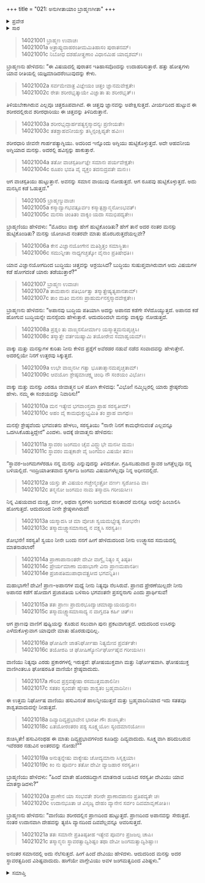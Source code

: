 +++
title = "021: ಅನುಗೀತಾಯಾಂ ಬ್ರಾಹ್ಮಣಗೀತಾ"
+++

<details><summary>ಪ್ರವೇಶ</summary>


।।   ಓಂ ಓಂ ನಮೋ ನಾರಾಯಣಾಯ।।   ಶ್ರೀ ವೇದವ್ಯಾಸಾಯ ನಮಃ ।।

ಶ್ರೀ ಕೃಷ್ಣದ್ವೈಪಾಯನ ವೇದವ್ಯಾಸ ವಿರಚಿತ  

**ಶ್ರೀ ಮಹಾಭಾರತ**

**ಅಶ್ವಮೇಧಿಕ ಪರ್ವ**

**ಅಶ್ವಮೇಧಿಕ ಪರ್ವ**

**ಅಧ್ಯಾಯ 21**


</details>

<details><summary>ಸಾರ</summary>

ಕೃಷ್ಣನು ಅರ್ಜುನನಿಗೆ ಬ್ರಾಹ್ಮಣ ದಂಪತಿಗಳ ಸಂವಾದವನ್ನು ಮುಂದುವರೆಸಿ ಹೇಳಿದುದು (1-21).


</details>



> 14021001 ಬ್ರಾಹ್ಮಣ ಉವಾಚ।  
14021001a ಅತ್ರಾಪ್ಯುದಾಹರಂತೀಮಮಿತಿಹಾಸಂ ಪುರಾತನಮ್।  
14021001c ನಿಬೋಧ ದಶಹೋತೄಣಾಂ ವಿಧಾನಮಿಹ ಯಾದೃಶಮ್।।

ಬ್ರಾಹ್ಮಣನು ಹೇಳಿದನು: “ಈ ವಿಷಯದಲ್ಲಿ ಪುರಾತನ ಇತಿಹಾಸವೊಂದನ್ನು ಉದಾಹರಿಸುತ್ತಾರೆ. ಹತ್ತು ಹೋತೃಗಳು ಯಾವ ರೀತಿಯಲ್ಲಿ ಯಜ್ಞಮಾಡಿದರೆಂಬುವುದನ್ನು ಕೇಳು.

> 14021002a ಸರ್ವಮೇವಾತ್ರ ವಿಜ್ಞೇಯಂ ಚಿತ್ತಂ ಜ್ಞಾನಮವೇಕ್ಷತೇ।  
14021002c ರೇತಃ ಶರೀರಭೃತ್ಕಾಯೇ ವಿಜ್ಞಾತಾ ತು ಶರೀರಭೃತ್।।

ತಿಳಿಯಬೇಕಾಗಿರುವ ಎಲ್ಲವೂ ಚಿತ್ತರೂಪವಾಗಿವೆ. ಈ ಚಿತ್ತವು ಜ್ಞಾನವನ್ನು ಅಪೇಕ್ಷಿಸುತ್ತದೆ. ವೀರ್ಯದಿಂದ ಹುಟ್ಟುವ ಈ ಶರೀರದಲ್ಲಿರುವ ಶರೀರಧಾರಿಯು ಈ ಚಿತ್ತವನ್ನು ತಿಳಿದಿರುತ್ತಾನೆ.

> 14021003a ಶರೀರಭೃದ್ಗಾರ್ಹಪತ್ಯಸ್ತಸ್ಮಾದನ್ಯಃ ಪ್ರಣೀಯತೇ।  
14021003c ತತಶ್ಚಾಹವನೀಯಸ್ತು ತಸ್ಮಿನ್ಸಂಕ್ಷಿಪ್ಯತೇ ಹವಿಃ।।

ಶರೀರಧಾರಿ ಜೀವನೇ ಗಾರ್ಹಪತ್ಯಾಗ್ನಿಯು. ಅದರಿಂದ ಇನ್ನೊಂದು ಅಗ್ನಿಯು ಹುಟ್ಟಿಕೊಳ್ಳುತ್ತದೆ. ಅದೇ ಆಹವನೀಯ ಅಗ್ನಿಯಾದ ಮನಸ್ಸು. ಅದರಲ್ಲಿ ಹವಿಸ್ಸನ್ನು ಹಾಕುತ್ತಾರೆ.

> 14021004a ತತೋ ವಾಚಸ್ಪತಿರ್ಜಜ್ಞೇ ಸಮಾನಃ ಪರ್ಯವೇಕ್ಷತೇ।  
14021004c ರೂಪಂ ಭವತಿ ವೈ ವ್ಯಕ್ತಂ ತದನುದ್ರವತೇ ಮನಃ।।

ಆಗ ವಾಚಸ್ಪತಿಯು ಹುಟ್ಟುತ್ತಾನೆ. ಅವನನ್ನು ಸಮಾನ ವಾಯುವು ನೋಡುತ್ತದೆ. ಆಗ ರೂಪವು ಹುಟ್ಟಿಕೊಳ್ಳುತ್ತದೆ. ಅದು ಮನಸ್ಸಿನ ಕಡೆ ಓಡುತ್ತದೆ.”

> 14021005 ಬ್ರಾಹ್ಮಣ್ಯುವಾಚ।  
14021005a ಕಸ್ಮಾದ್ವಾಗಭವತ್ಪೂರ್ವಂ ಕಸ್ಮಾತ್ಪಶ್ಚಾನ್ಮನೋಽಭವತ್।  
14021005c ಮನಸಾ ಚಿಂತಿತಂ ವಾಕ್ಯಂ ಯದಾ ಸಮಭಿಪದ್ಯತೇ।।

ಬ್ರಾಹ್ಮಣಿಯು ಹೇಳಿದಳು: “ಮೊದಲು ವಾಕ್ಕು ಹೇಗೆ ಹುಟ್ಟಿಕೊಂಡಿತು? ಹೇಗೆ ತಾನೆ ಅದರ ನಂತರ ಮನಸ್ಸು ಹುಟ್ಟಿಕೊಂಡಿತು? ಮನಸ್ಸು ಯೋಚಿಸಿದ ನಂತರವೇ ಮಾತು ಹೊರಬರುತ್ತದೆಯಲ್ಲವೇ?

> 14021006a ಕೇನ ವಿಜ್ಞಾನಯೋಗೇನ ಮತಿಶ್ಚಿತ್ತಂ ಸಮಾಸ್ಥಿತಾ।  
14021006c ಸಮುನ್ನೀತಾ ನಾಧ್ಯಗಚ್ಚತ್ಕೋ ವೈನಾಂ ಪ್ರತಿಷೇಧತಿ।।

ಯಾವ ವಿಜ್ಞಾನಯೋಗದಿಂದ ಬುದ್ಧಿಯು ಚಿತ್ತವನ್ನು ಆಶ್ರಯಿಸಿದೆ? ಬುದ್ಧಿಯು ಸುಷುಪ್ತವಾಗಿರುವಾಗ ಅದು ವಿಷಯಗಳ ಕಡೆ ಹೋಗದಂತೆ ಯಾರು ತಡೆಯುತ್ತಾರೆ?”

> 14021007 ಬ್ರಾಹ್ಮಣ ಉವಾಚ।  
14021007a ತಾಮಪಾನಃ ಪತಿರ್ಭೂತ್ವಾ ತಸ್ಮಾತ್ಪ್ರೇಷ್ಯತ್ಯಪಾನತಾಮ್।  
14021007c ತಾಂ ಮತಿಂ ಮನಸಃ ಪ್ರಾಹುರ್ಮನಸ್ತಸ್ಮಾದವೇಕ್ಷತೇ।।

ಬ್ರಾಹ್ಮಣನು ಹೇಳಿದನು: “ಅಪಾನವು ಬುದ್ಧಿಯ ಪತಿಯಾಗಿ ಅದನ್ನು ಅಪಾನದ ಕಡೆಗೇ ಸೆಳೆದೊಯ್ಯುತ್ತದೆ. ಅಪಾನದ ಕಡೆ ಹೋಗುವ ಬುದ್ಧಿಯನ್ನೇ ಮನಸ್ಸೆಂದು ಹೇಳುತ್ತಾರೆ. ಆದುದರಿಂದಲೇ ಮನಸ್ಸು ವಾಕ್ಕನ್ನು ನೋಡುತ್ತದೆ.

> 14021008a ಪ್ರಶ್ನಂ ತು ವಾಙ್ಮನಸೋರ್ಮಾಂ ಯಸ್ಮಾತ್ತ್ವಮನುಪೃಚ್ಚಸಿ।  
14021008c ತಸ್ಮಾತ್ತೇ ವರ್ತಯಿಷ್ಯಾಮಿ ತಯೋರೇವ ಸಮಾಹ್ವಯಮ್।।

ವಾಕ್ಕು ಮತ್ತು ಮನಸ್ಸುಗಳ ಕುರಿತು ನೀನು ಕೇಳಿದ ಪ್ರಶ್ನೆಗೆ ಅವೆರಡರ ನಡುವೆ ನಡೆದ ಸಂವಾದವನ್ನು ಹೇಳುತ್ತೇನೆ. ಅದರಲ್ಲಿಯೇ ನಿನಗೆ ಉತ್ತರವು ಸಿಕ್ಕುತ್ತದೆ.

> 14021009a ಉಭೇ ವಾಙ್ಮನಸೀ ಗತ್ವಾ ಭೂತಾತ್ಮಾನಮಪೃಚ್ಚತಾಮ್।  
14021009c ಆವಯೋಃ ಶ್ರೇಷ್ಠಮಾಚಕ್ಷ್ವ ಚಿಂಧಿ ನೌ ಸಂಶಯಂ ವಿಭೋ।।

ವಾಕ್ಕು ಮತ್ತು ಮನಸ್ಸು ಎರಡೂ ಜೀವಾತ್ಮನ ಬಳಿ ಹೋಗಿ ಕೇಳಿದವು: “ವಿಭೋ! ನಮ್ಮಿಬ್ಬರಲ್ಲಿ ಯಾರು ಶ್ರೇಷ್ಠರೆಂದು ಹೇಳು. ನಮ್ಮ ಈ ಸಂಶಯವನ್ನು ನಿವಾರಿಸು!”

> 14021010a ಮನ ಇತ್ಯೇವ ಭಗವಾಂಸ್ತದಾ ಪ್ರಾಹ ಸರಸ್ವತೀಮ್।  
14021010c ಅಹಂ ವೈ ಕಾಮಧುಕ್ತುಭ್ಯಮಿತಿ ತಂ ಪ್ರಾಹ ವಾಗಥ।।

ಮನಸ್ಸೇ ಶ್ರೇಷ್ಠವೆಂದು ಭಗವಂತನು ಹೇಳಲು, ಸರಸ್ವತಿಯು “ನಾನೇ ನಿನಗೆ ಕಾಮಧೇನುವಂತೆ ಎಲ್ಲವನ್ನೂ ಒದಗಿಸಿಕೊಡುತ್ತಿದ್ದೇನೆ” ಎಂದಳು. ಅದಕ್ಕೆ ಜೀವಾತ್ಮನು ಹೇಳಿದನು:

> 14021011a ಸ್ಥಾವರಂ ಜಂಗಮಂ ಚೈವ ವಿದ್ಧ್ಯುಭೇ ಮನಸೀ ಮಮ।  
14021011c ಸ್ಥಾವರಂ ಮತ್ಸಕಾಶೇ ವೈ ಜಂಗಮಂ ವಿಷಯೇ ತವ।।

“ಸ್ಥಾವರ-ಜಂಗಮಗಳೆರಡೂ ನನ್ನ ಮನಸ್ಸು ಎನ್ನುವುದನ್ನು ತಿಳಿದುಕೋ. ಗ್ರಹಿಸಬಹುದಾದ ಸ್ಥಾವರ ಜಗತ್ತೆಲ್ಲವೂ ನನ್ನ ಬಳಿಯಲ್ಲಿದೆ. ಇಂದ್ರಿಯಾತೀತವಾದ ಸ್ವರ್ಗಾದಿ ಜಂಗಮ ವಿಷಯಗಳೆಲ್ಲವೂ ನಿನ್ನ ಅಧೀನದಲ್ಲಿದೆ.

> 14021012a ಯಸ್ತು ತೇ ವಿಷಯಂ ಗಚ್ಚೇನ್ಮಂತ್ರೋ ವರ್ಣಃ ಸ್ವರೋಽಪಿ ವಾ।  
14021012c ತನ್ಮನೋ ಜಂಗಮಂ ನಾಮ ತಸ್ಮಾದಸಿ ಗರೀಯಸೀ।।

ನಿನ್ನ ವಿಷಯವಾದ ಮಂತ್ರ, ವರ್ಣ, ಅಥವಾ ಸ್ವರಗಳು ಜಂಗಮದ ಕುರಿತಾದರೆ ಮನಸ್ಸೂ ಅದನ್ನೇ ಹಿಂಬಾಲಿಸಿ ಹೋಗುತ್ತದೆ. ಆದುದರಿಂದ ನೀನೇ ಶ್ರೇಷ್ಠಳಾಗಿರುವೆ!

> 14021013a ಯಸ್ಮಾದಸಿ ಚ ಮಾ ವೋಚಃ ಸ್ವಯಮಭ್ಯೇತ್ಯ ಶೋಭನೇ।  
14021013c ತಸ್ಮಾದುಚ್ಚ್ವಾಸಮಾಸಾದ್ಯ ನ ವಕ್ಷ್ಯಸಿ ಸರಸ್ವತಿ।।

ಶೋಭನೇ! ಸರಸ್ವತಿ! ಸ್ವಯಂ ನೀನೇ ಬಂದು ನನಗೆ ಹೀಗೆ ಹೇಳಿದುದರಿಂದ ನೀನು ಉಚ್ಛ್ವಾಸದ ಸಮಯದಲ್ಲಿ ಮಾತನಾಡಲಾರೆ!

> 14021014a ಪ್ರಾಣಾಪಾನಾಂತರೇ ದೇವೀ ವಾಗ್ವೈ ನಿತ್ಯಂ ಸ್ಮ ತಿಷ್ಠತಿ।  
14021014c ಪ್ರೇರ್ಯಮಾಣಾ ಮಹಾಭಾಗೇ ವಿನಾ ಪ್ರಾಣಮಪಾನತೀ।  
14021014e ಪ್ರಜಾಪತಿಮುಪಾಧಾವತ್ಪ್ರಸೀದ ಭಗವನ್ನಿತಿ।।

ಮಹಾಭಾಗೇ! ದೇವೀ! ಪ್ರಾಣ-ಅಪಾನಗಳ ಮಧ್ಯೆ ನೀನು ನಿತ್ಯವೂ ನೆಲಸಿರುವೆ. ಪ್ರಾಣದ ಪ್ರೇರಣೆಯಿಲ್ಲದೇ ನೀನು ಅಪಾನದ ಕಡೆಗೆ ಹೋದಾಗ ಪ್ರಜಾಪತಿಯ ಬಳಿಸಾರಿ ಭಗವಂತನೇ ಪ್ರಸನ್ನನಾಗು ಎಂದು ಪ್ರಾರ್ಥಿಸುವೆ!

> 14021015a ತತಃ ಪ್ರಾಣಃ ಪ್ರಾದುರಭೂದ್ವಾಚಮಾಪ್ಯಾಯಯನ್ಪುನಃ।  
14021015c ತಸ್ಮಾದುಚ್ಚ್ವಾಸಮಾಸಾದ್ಯ ನ ವಾಗ್ವದತಿ ಕರ್ಹಿ ಚಿತ್।।

ಆಗ ಪ್ರಾಣವು ವಾಣಿಗೆ ಪುಷ್ಟಿಯನ್ನು ಕೊಡುವ ಸಲುವಾಗಿ ಪುನಃ ಪ್ರಕಟವಾಗುತ್ತದೆ. ಆದುದರಿಂದ ಉಸಿರನ್ನು ಎಳೆದುಕೊಳ್ಳುವಾಗ ಯಾವುದೇ ಮಾತು ಹೊರಡುವುದಿಲ್ಲ.

> 14021016a ಘೋಷಿಣೀ ಜಾತನಿರ್ಘೋಷಾ ನಿತ್ಯಮೇವ ಪ್ರವರ್ತತೇ।  
14021016c ತಯೋರಪಿ ಚ ಘೋಷಿಣ್ಯೋರ್ನಿರ್ಘೋಷೈವ ಗರೀಯಸೀ।।

ವಾಣಿಯು ನಿತ್ಯವೂ ಎರಡು ಪ್ರಕಾರಗಳಲ್ಲಿ ಇರುತ್ತದೆ: ಘೋಷಯುಕ್ತವಾಗಿ ಮತ್ತು ನಿರ್ಘೋಷವಾಗಿ. ಘೋಷಯುಕ್ತ ವಾಣಿಗಿಂತಲೂ ಘೋಷರಹಿತ ವಾಣಿಯೇ ಶ್ರೇಷ್ಠವಾದುದು.

> 14021017a ಗೌರಿವ ಪ್ರಸ್ರವತ್ಯೇಷಾ ರಸಮುತ್ತಮಶಾಲಿನೀ।  
14021017c ಸತತಂ ಸ್ಯಂದತೇ ಹ್ಯೇಷಾ ಶಾಶ್ವತಂ ಬ್ರಹ್ಮವಾದಿನೀ।।

ಈ ಉತ್ತಮ ನಿರ್ಘೋಷ ವಾಣಿಯು ಹಸುವಿನಂತೆ ಹಾಲನ್ನೀಯುತ್ತದೆ ಮತ್ತು ಬ್ರಹ್ಮವಾದಿನಿಯಾದ ಇದು ಸತತವೂ ಶಾಶ್ವತವಾದುದನ್ನೇ ನೀಡುತ್ತದೆ.

> 14021018a ದಿವ್ಯಾದಿವ್ಯಪ್ರಭಾವೇನ ಭಾರತೀ ಗೌಃ ಶುಚಿಸ್ಮಿತೇ।  
14021018c ಏತಯೋರಂತರಂ ಪಶ್ಯ ಸೂಕ್ಷ್ಮಯೋಃ ಸ್ಯಂದಮಾನಯೋಃ।।

ಶುಚಿಸ್ಮಿತೇ! ಹಸುವಿನಂಥಹ ಈ ಮಾತು ದಿವ್ಯಪ್ರಭಾವಗಳಿಂದ ಕೂಡಿದ್ದು ದಿವ್ಯವಾದುದು. ಸೂಕ್ಷ್ಮವಾಗಿ ಹರಿದುಬರುವ ಇವೆರಡರ ನಡುವಿನ ಅಂತರವನ್ನು ನೋಡು!””

> 14021019a ಅನುತ್ಪನ್ನೇಷು ವಾಕ್ಯೇಷು ಚೋದ್ಯಮಾನಾ ಸಿಸೃಕ್ಷಯಾ।  
14021019c ಕಿಂ ನು ಪೂರ್ವಂ ತತೋ ದೇವೀ ವ್ಯಾಜಹಾರ ಸರಸ್ವತೀ।।

ಬ್ರಾಹ್ಮಣಿಯು ಹೇಳಿದಳು: “ಹಿಂದೆ ಮಾತೇ ಹೊರಡದಿದ್ದಾಗ ಮಾತನಾಡ ಬಯಸಿದ ಸರಸ್ವತೀ ದೇವಿಯು ಯಾವ ಮಾತನ್ನಾಡಿದಳು?”

> 14021020a ಪ್ರಾಣೇನ ಯಾ ಸಂಭವತೇ ಶರೀರೇ
       ಪ್ರಾಣಾದಪಾನಂ ಪ್ರತಿಪದ್ಯತೇ ಚ।  
> 14021020c ಉದಾನಭೂತಾ ಚ ವಿಸೃಜ್ಯ ದೇಹಂ
       ವ್ಯಾನೇನ ಸರ್ವಂ ದಿವಮಾವೃಣೋತಿ।।  

ಬ್ರಾಹ್ಮಣನು ಹೇಳಿದನು: “ವಾಣಿಯು ಶರೀರದಲ್ಲಿನ ಪ್ರಾಣದಿಂದ ಹುಟ್ಟುತ್ತದೆ. ಪ್ರಾಣದಿಂದ ಅಪಾನವನ್ನು ಸೇರುತ್ತದೆ. ನಂತರ ಉದಾನವಾಗಿ ದೇಹವನ್ನು ತ್ಯಜಿಸಿ ವ್ಯಾನದಿಂದ ದಿವವೆಲ್ಲವನ್ನೂ ಆವರಿಸುತ್ತದೆ.

> 14021021a ತತಃ ಸಮಾನೇ ಪ್ರತಿತಿಷ್ಠತೀಹ
       ಇತ್ಯೇವ ಪೂರ್ವಂ ಪ್ರಜಜಲ್ಪ ಚಾಪಿ।  
> 14021021c ತಸ್ಮಾನ್ಮನಃ ಸ್ಥಾವರತ್ವಾದ್ವಿಶಿಷ್ಟಂ
       ತಥಾ ದೇವೀ ಜಂಗಮತ್ವಾದ್ವಿಶಿಷ್ಟಾ।।  

ಅನಂತರ ಸಮಾನದಲ್ಲಿ ಅದು ನೆಲೆಸುತ್ತದೆ. ಹೀಗೆ ಹಿಂದೆ ದೇವಿಯು ಹೇಳಿದಳು. ಆದುದರಿಂದ ಮನಸ್ಸು ಅದರ ಸ್ಥಾವರತ್ವದಿಂದ ವಿಶಿಷ್ಟವಾದುದು. ಹಾಗೆಯೇ ವಾಗ್ದೇವಿಯು ಅವಳ ಜಂಗಮತ್ವದಿಂದ ವಿಶಿಷ್ಟಳು.”




<details><summary>ಸಮಾಪ್ತಿ</summary>


ಇತಿ ಶ್ರೀಮಹಾಭಾರತೇ ಅಶ್ವಮೇಧಿಕಪರ್ವಣಿ ಅನುಗೀತಾಯಾಂ ಬ್ರಾಹ್ಮಣಗೀತಾಸು ಏಕವಿಂಶೋಽಧ್ಯಾಯಃ।।  
ಇದು ಶ್ರೀಮಹಾಭಾರತದಲ್ಲಿ ಅಶ್ವಮೇಧಿಕಪರ್ವದಲ್ಲಿ ಅನುಗೀತಾಯಾಂ ಬ್ರಾಹ್ಮಣಗೀತಾ ಎನ್ನುವ ಇಪ್ಪತ್ತೊಂದನೇ ಅಧ್ಯಾಯವು.



</details>


